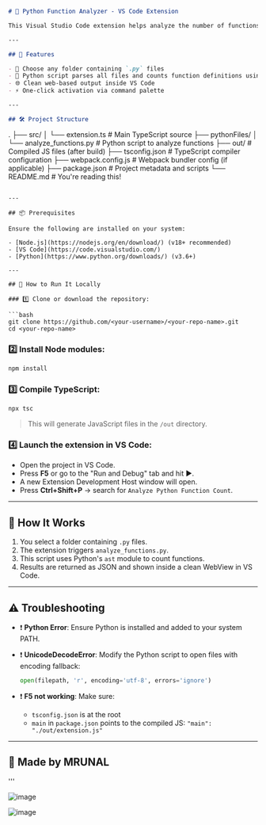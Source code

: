 
```markdown
# 🧠 Python Function Analyzer - VS Code Extension

This Visual Studio Code extension helps analyze the number of functions defined in Python files inside a selected folder. It leverages a Python backend script and displays the output inside a WebView panel.

---

## 🚀 Features

- 📂 Choose any folder containing `.py` files
- 🐍 Python script parses all files and counts function definitions using the `ast` module
- 🌐 Clean web-based output inside VS Code
- ⚡ One-click activation via command palette

---

## 🛠 Project Structure

```

.
├── src/
│   └── extension.ts          # Main TypeScript source
├── pythonFiles/
│   └── analyze\_functions.py  # Python script to analyze functions
├── out/                      # Compiled JS files (after build)
├── tsconfig.json             # TypeScript compiler configuration
├── webpack.config.js         # Webpack bundler config (if applicable)
├── package.json              # Project metadata and scripts
└── README.md                 # You're reading this!

````

---

## 📦 Prerequisites

Ensure the following are installed on your system:

- [Node.js](https://nodejs.org/en/download/) (v18+ recommended)
- [VS Code](https://code.visualstudio.com/)
- [Python](https://www.python.org/downloads/) (v3.6+)

---

## 🧪 How to Run It Locally

### 1️⃣ Clone or download the repository:

```bash
git clone https://github.com/<your-username>/<your-repo-name>.git
cd <your-repo-name>
````

### 2️⃣ Install Node modules:

```bash
npm install
```

### 3️⃣ Compile TypeScript:

```bash
npx tsc
```

> This will generate JavaScript files in the `/out` directory.

### 4️⃣ Launch the extension in VS Code:

* Open the project in VS Code.
* Press **F5** or go to the "Run and Debug" tab and hit ▶️.
* A new Extension Development Host window will open.
* Press **Ctrl+Shift+P** → search for `Analyze Python Function Count`.

---

## 🧠 How It Works

1. You select a folder containing `.py` files.
2. The extension triggers `analyze_functions.py`.
3. This script uses Python's `ast` module to count functions.
4. Results are returned as JSON and shown inside a clean WebView in VS Code.

---

## ⚠️ Troubleshooting

* ❗ **Python Error**: Ensure Python is installed and added to your system PATH.

* ❗ **UnicodeDecodeError**: Modify the Python script to open files with encoding fallback:

  ```python
  open(filepath, 'r', encoding='utf-8', errors='ignore')
  ```

* ❗ **F5 not working**: Make sure:

  * `tsconfig.json` is at the root
  * `main` in `package.json` points to the compiled JS: `"main": "./out/extension.js"`

---



## 🙌 Made  by MRUNAL
'''

![image](https://github.com/user-attachments/assets/10af6fa2-1024-44db-9fc7-bf6d0eb59ad6)

![image](https://github.com/user-attachments/assets/e8185018-88b3-42e1-806a-f01298e4dfea)

